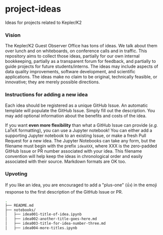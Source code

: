 # project-ideas
Ideas for projects related to Kepler/K2

### Vision
The Kepler/K2 Guest Observer Office has tons of ideas.  We talk about them over lunch and on whiteboards, on conference calls and in traffic.  This repository aims to collect those ideas, partially for our own internal bookkeeping, partially as a transparent forum for feedback, and partially to guide projects for future students/interns.  The ideas may include aspects of data quality improvements, software development, and scientific applications.  The ideas make no claim to be original, technically feasible, or innovative; they are merely possible directions.


### Instructions for adding a new idea
Each idea should be registered as a unique GitHub Issue.  An automatic template will populate the GitHub Issue.  Simply fill out the description.  You may add optional information about the benefits and costs of the idea.

If you want **even more flexibility** than what a GitHub Issue can provide (*e.g.* LaTeX formatting), you can use a Jupyter notebook!  You can either add a supporting Jupyter notebook to an existing Issue, or make a fresh Pull Request for a new idea.  The Jupyter Notebooks can take any form, but the filename must begin with the prefix `ideaXXX`, where XXX is the zero-padded GitHub Issue or PR number associated with your idea.  This filename convention will help keep the ideas in chronological order and easily associated with their source.  Markdown formats are OK too.

### Upvoting
If you like an idea, you are encouraged to add a "plus-one" (:+1:) in the emoji response to the first description of the GitHub Issue or PR.


```bash
.
├── README.md
├── notebooks/
│   ├── idea001-title-of-idea.ipynb
│   ├── idea002-another-title-goes-here.md
│   ├── idea003-title-for-idea-number-three.md
│   ├── idea004-more-titles.ipynb
```

